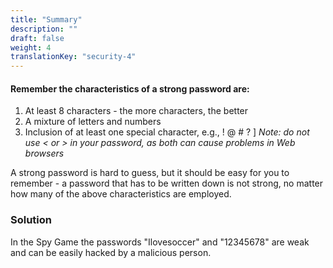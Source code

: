 ```yaml
---
title: "Summary"
description: ""
draft: false
weight: 4
translationKey: "security-4"
---
```


#### Remember the characteristics of a strong password are:

1. At least 8 characters - the more characters, the better
2. A mixture of letters and numbers
3. Inclusion of at least one special character, e.g., ! @ # ? ]
*Note: do not use < or > in your password, as both can cause problems in Web browsers*

A strong password is hard to guess, but it should be easy for you to remember - a password that has to be written down is not strong, no matter how many of the above characteristics are employed.


### Solution

In the Spy Game the passwords "Ilovesoccer" and "12345678" are weak and can be easily hacked by a malicious person.



